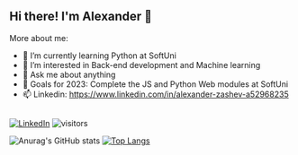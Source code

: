 ## Hi there! I'm Alexander 👋

More about me:
- 🌱 I’m currently learning Python at SoftUni
- 🤖 I’m interested in Back-end development and Machine learning
- 💬 Ask me about anything
- 🚀 Goals for 2023: Complete the JS and Python Web modules at SoftUni
- 📫 Linkedin: https://www.linkedin.com/in/alexander-zashev-a52968235
##
[![LinkedIn](https://img.shields.io/badge/-LinkedIn-0e76a8?style=flat-square&logo=Linkedin&logoColor=white)](https://www.linkedin.com/in/alexander-zashev-a52968235/) 
![visitors](https://visitor-badge.glitch.me/badge?page_id=azashev)

![Anurag's GitHub stats](https://github-readme-stats.vercel.app/api?username=azashev&show_icons=true&theme=tokyonight)
 [![Top Langs](https://github-readme-stats.vercel.app/api/top-langs/?username=azashev&layout=compact)](https://github.com/anuraghazra/github-readme-stats)
